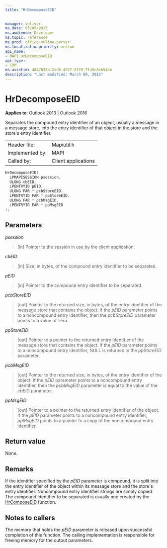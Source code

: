 ```yaml
---
title: "HrDecomposeEID"
 
 
manager: soliver
ms.date: 03/09/2015
ms.audience: Developer
ms.topic: reference
ms.prod: office-online-server
ms.localizationpriority: medium
api_name:
- MAPI.HrDecomposeEID
api_type:
- COM
ms.assetid: 4847838a-2ad8-4927-8f78-7fa5c8eb54eb
description: "Last modified: March 09, 2015"
---
```


# HrDecomposeEID

  
  
**Applies to**: Outlook 2013 | Outlook 2016 
  
Separates the compound entry identifier of an object, usually a message in a message store, into the entry identifier of that object in the store and the store's entry identifier.
  
|||
|:-----|:-----|
|Header file:  <br/> |Mapiutil.h  <br/> |
|Implemented by:  <br/> |MAPI  <br/> |
|Called by:  <br/> |Client applications  <br/> |
   
```cpp
HrDecomposeEID(
  LPMAPISESSION psession,
  ULONG cbEID,
  LPENTRYID pEID,
  ULONG FAR * pcbStoreEID,
  LPENTRYID FAR * ppStoreEID,
  ULONG FAR * pcbMsgEID,
  LPENTRYID FAR * ppMsgEID
);
```

## Parameters

 _psession_
  
> [in] Pointer to the session in use by the client application. 
    
 _cbEID_
  
> [in] Size, in bytes, of the compound entry identifier to be separated. 
    
 _pEID_
  
> [in] Pointer to the compound entry identifier to be separated. 
    
 _pcbStoreEID_
  
> [out] Pointer to the returned size, in bytes, of the entry identifier of the message store that contains the object. If the  _pEID_ parameter points to a noncompound entry identifier, then the  _pcbStoreEID_ parameter points to a value of zero. 
    
 _ppStoreEID_
  
> [out] Pointer to a pointer to the returned entry identifier of the message store that contains the object. If the  _pEID_ parameter points to a noncompound entry identifier, NULL is returned in the  _ppStoreEID_ parameter. 
    
 _pcbMsgEID_
  
> [out] Pointer to the returned size, in bytes, of the entry identifier of the object. If the  _pEID_ parameter points to a noncompound entry identifier, then the  _pcbMsgEID_ parameter is equal to the value of the  _cbEID_ parameter. 
    
 _ppMsgEID_
  
> [out] Pointer to a pointer to the returned entry identifier of the object. If the  _pEID_ parameter points to a noncompound entry identifier,  _ppMsgEID_ points to a pointer to a copy of the noncompound entry identifier. 
    
## Return value

None.
  
## Remarks

If the identifier specified by the  _pEID_ parameter is compound, it is split into the entry identifier of the object within its message store and the store's entry identifier. Noncompound entry identifier strings are simply copied. The compound identifier to be separated is usually one created by the [HrComposeEID](hrcomposeeid.md) function. 
  
## Notes to callers

The memory that holds the  _pEID_ parameter is released upon successful completion of this function. The calling implementation is responsible for freeing memory for the output parameters. 
  


